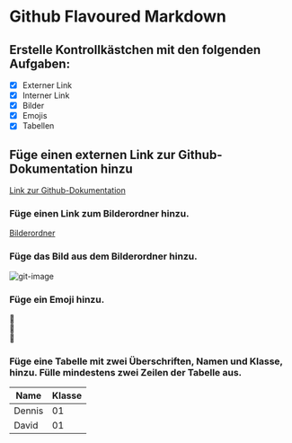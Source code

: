 # Github Flavoured Markdown

## Erstelle Kontrollkästchen mit den folgenden Aufgaben:

- [X] Externer Link
- [X] Interner Link
- [X] Bilder
- [X] Emojis
- [X] Tabellen

## Füge einen externen Link zur Github-Dokumentation hinzu
[Link zur Github-Dokumentation](https://help.github.com/en)

### Füge einen Link zum Bilderordner hinzu.
[Bilderordner](https://github.com/MrburnsDAOC/authoring/tree/main/Bilderordner)

### Füge das Bild aus dem Bilderordner hinzu.

![git-image](https://github.com/MrburnsDAOC/authoring/tree/main/Bilderordner/git-image.png)

### Füge ein Emoji hinzu.

📖  
📗  
🦊

### Füge eine Tabelle mit zwei Überschriften, Namen und Klasse, hinzu. Fülle mindestens zwei Zeilen der Tabelle aus.

| Name | Klasse |
| ---- | ---- |
| Dennis | 01 |
| David | 01 |
